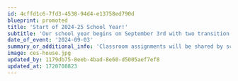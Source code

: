 ```yaml
---
id: 4cffd1c6-7fd3-4538-94d4-e13758ed790d
blueprint: promoted
title: 'Start of 2024-25 School Year!'
subtitle: 'Our school year begins on September 3rd with two transition days. Caregivers will receive a welcome email from their classroom teachers with more information about the start of the school year in mid-August.'
date_of_event: '2024-09-03'
summary_or_additional_info: 'Classroom assignments will be shared by school leadership on August 5th.'
image: ces-house.jpg
updated_by: 1179db75-8eeb-4bad-8e60-d5005aef7ef8
updated_at: 1720708823
---
```

